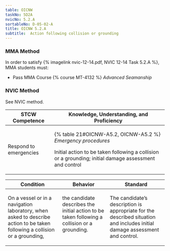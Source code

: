 ```yaml
---
table: OICNW
taskNo: 5D2A
nvicNo: 5.2.A 
sortableNo: D-05-02-A
title: OICNW 5.2.A 
subtitle:  Action following collision or grounding
---
```



### MMA Method

In order to satisfy  {% imagelink nvic-12-14.pdf, NVIC 12-14 Task 5.2.A %}, MMA students must:

* Pass MMA Course {% course MT-4132 %}  *Advanced Seamanship*


### NVIC Method

<a onclick="togglevisibility('nvic_methods')" >See NVIC method.</a>

<div id='nvic_methods' class='hide'>

<table>
<thead>
<tr>
<th class='forty'> STCW Competence </th>
<th class='sixty'> Knowledge, Understanding, and Proficiency </th>
</tr>
</thead>




<tbody>
<tr><td markdown='1'>

Respond to emergencies

</td><td markdown='1'>

{% table 21#OICNW-A5.2, OICNW-A5.2 %} *Emergency procedures*

Initial action to be taken following a collision or a grounding; initial damage assessment and control

</td></tr>


</tbody>
</table>


<table>
<thead>
<tr><th class='twenty'>  Condition </th><th class='twenty'> Behavior </th><th  class='sixty'>Standard </th></tr>
</thead>
<tbody >



<tr><td markdown='1'>

On a vessel or in a navigation laboratory, when asked to describe action to be taken following a collision or a grounding,

</td><td markdown='1'>

the candidate describes the initial action to be taken following a collision or a grounding.

<br>

<div class="tooltip" markdown='1'>



</div>


</td><td markdown='1'>

The candidate’s description is appropriate for the described situation and includes initial damage assessment and control.

</td></tr>
</tbody>
</table>
</div>
